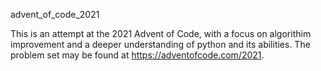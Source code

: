 advent_of_code_2021

This is an attempt at the 2021 Advent of Code, with a focus on algorithim improvement and a deeper understanding of python and its abilities. The problem set may be found at https://adventofcode.com/2021. 
